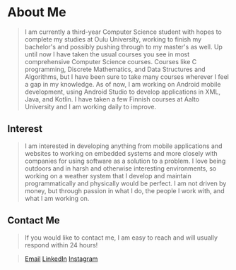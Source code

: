 # About Me
> I am currently a third-year Computer Science student with hopes to complete my studies at Oulu University, working to finish my bachelor's and possibly pushing through to my master's as well.
> Up until now I have taken the usual courses you see in most comprehensive Computer Science courses. Courses like C programming, Discrete Mathematics, and Data Structures and Algorithms, but I have been sure to take many courses wherever I feel a gap in my knowledge.
> As of now, I am working on Android mobile development, using Android Studio to develop applications in XML, Java, and Kotlin.
> I have taken a few Finnish courses at Aalto University and I am working daily to improve. 

## Interest
> I am interested in developing anything from mobile applications and websites to working on embedded systems and more closely with companies for using software as a solution to a problem. I love being outdoors and in harsh and otherwise interesting environments, so working on a weather system that I develop and maintain programmatically and physically would be perfect. I am not driven by money, but through passion in what I do, the people I work with, and what I am working on.

## Contact Me
> If you would like to contact me, I am easy to reach and will usually respond within 24 hours!



> [Email](mailto:shawnhoefling@gmail.com)      [LinkedIn](https://www.linkedin.com/in/shawn-hoefling-46260b152/)     [Instagram](https://www.instagram.com/shawnhoefling/)


<!--
**shawnhoefling/shawnhoefling** is a ✨ _special_ ✨ repository because its `README.md` (this file) appears on your GitHub profile.

Here are some ideas to get you started:

- 🔭 I’m currently working on ...
- 🌱 I’m currently learning ...
- 👯 I’m looking to collaborate on ...
- 🤔 I’m looking for help with ...
- 💬 Ask me about ...
- 📫 How to reach me: ...
- 😄 Pronouns: ...
- ⚡ Fun fact: ...
-->
